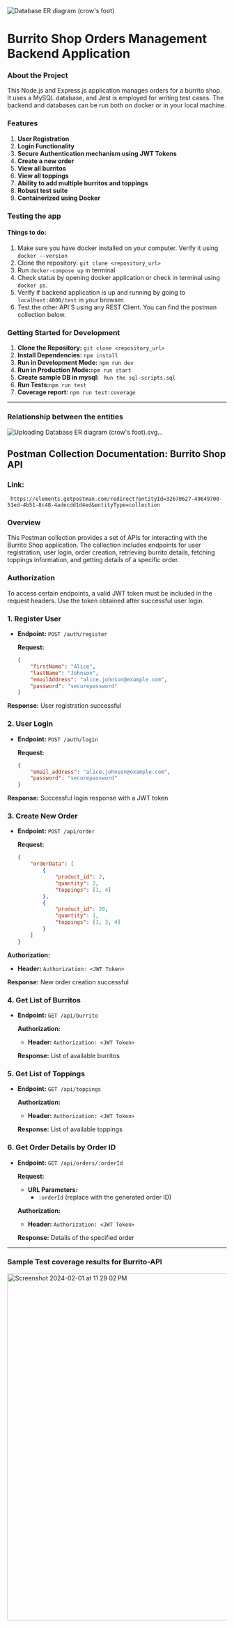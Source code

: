 ![Database ER diagram (crow's foot)](https://github.com/ar2653/burrito-shop/assets/144984108/1ed777a4-653e-4059-ac55-796c0e152e11)

# Burrito Shop Orders Management Backend Application

### About the Project

This Node.js and Express.js application manages orders for a burrito shop. It uses a MySQL database, and Jest is employed for writing test cases. The backend and databases can be run both on docker or in your local machine.

### Features
1. **User Registration**
2. **Login Functionality**
3. **Secure Authentication mechanism using JWT Tokens**
4. **Create a new order**
5. **View all burritos**
6. **View all toppings**
7. **Ability to add multiple burritos and toppings**
8. **Robust test suite**
9. **Containerized using Docker** 

### Testing the app
#### Things to do:
1. Make sure you have docker installed on your computer. Verify it using ```docker --version```
2. Clone the repository: ```git clone <repository_url>```
3. Run ```docker-compose up``` in terminal
4. Check status by opening docker application or check in terminal using ```docker ps```.
5. Verify if backend application is up and running by going to ```localhost:4000/test``` in your browser.
6. Test the other API'S using any REST Client. You can find the postman collection below.


### Getting Started for Development

1.  **Clone the Repository:** ```git clone <repository_url>```
2. **Install Dependencies:** ```npm install```
3. **Run in Development Mode:** ```npm run dev```
4. **Run in Production Mode:**```npm run start```
5. **Create sample DB in mysql:** ``` Run the sql-scripts.sql```
6. **Run Tests:**```npm run test```
7. **Coverage report:** ```npm run test:coverage```
---
### Relationship between the entities

![Uploading Database E<svg xmlns="http://www.w3.org/2000/svg" xmlns:xlink="http://www.w3.org/1999/xlink" xmlns:lucid="lucid" width="784.5" height="721"><g transform="translate(-237.50004044217945 -139.5)" lucid:page-tab-id="0_0"><path d="M0 0h1500v1000H0z" fill="#fff"/><path d="M699.5 219.54h-8a12 12 0 0 0-12 12V476a12 12 0 0 0 12 12h8" stroke="#333" fill="none"/><path d="M699.5 209.54v20M719.5 219.54h-20M699.5 478v20M719.5 488h-20" stroke="#333" fill="#fff"/><path d="M720 168.7a5 5 0 0 1 5-5h270a5 5 0 0 1 5 5v190a5 5 0 0 1-5 5H725a5 5 0 0 1-5-5z" fill="#fff"/><path d="M720 203.7v-35a5 5 0 0 1 5-5h270a5 5 0 0 1 5 5v35" fill="#dedeff"/><path d="M720 168.7a5 5 0 0 1 5-5h270a5 5 0 0 1 5 5v190a5 5 0 0 1-5 5H725a5 5 0 0 1-5-5zM720 203.7h280M860 203.7v160" stroke="#282c33" fill="none"/><use xlink:href="#a" transform="matrix(1,0,0,1,730,163.69642518996704) translate(0 23.6)"/><use xlink:href="#b" transform="matrix(1,0,0,1,725,206.19642518996704) translate(0 17.1)"/><use xlink:href="#c" transform="matrix(1,0,0,1,865,206.19642518996704) translate(0 17.1)"/><use xlink:href="#d" transform="matrix(1,0,0,1,725,238.19642518996704) translate(0 17.1)"/><use xlink:href="#e" transform="matrix(1,0,0,1,865,238.19642518996704) translate(0 17.1)"/><use xlink:href="#f" transform="matrix(1,0,0,1,725,270.19642518996704) translate(0 17.1)"/><use xlink:href="#e" transform="matrix(1,0,0,1,865,270.19642518996704) translate(0 17.1)"/><use xlink:href="#g" transform="matrix(1,0,0,1,725,302.19642518996704) translate(0 17.1)"/><use xlink:href="#h" transform="matrix(1,0,0,1,865,302.19642518996704) translate(0 17.1)"/><use xlink:href="#i" transform="matrix(1,0,0,1,725,334.19642518996704) translate(0 17.1)"/><use xlink:href="#h" transform="matrix(1,0,0,1,865,334.19642518996704) translate(0 17.1)"/><path d="M280 405a5 5 0 0 1 5-5h270a5 5 0 0 1 5 5v94a5 5 0 0 1-5 5H285a5 5 0 0 1-5-5z" fill="#fff"/><path d="M280 440v-35a5 5 0 0 1 5-5h270a5 5 0 0 1 5 5v35" fill="#dedeff"/><path d="M280 405a5 5 0 0 1 5-5h270a5 5 0 0 1 5 5v94a5 5 0 0 1-5 5H285a5 5 0 0 1-5-5zM280 440h280M420 440v64" stroke="#282c33" fill="none"/><use xlink:href="#j" transform="matrix(1,0,0,1,290,400) translate(0 23.6)"/><use xlink:href="#k" transform="matrix(1,0,0,1,285,442.5) translate(0 17.1)"/><use xlink:href="#l" transform="matrix(1,0,0,1,425,442.5) translate(0 17.1)"/><use xlink:href="#m" transform="matrix(1,0,0,1,425,442.5) translate(33.550000000000004 17.1)"/><use xlink:href="#n" transform="matrix(1,0,0,1,425,442.5) translate(44.5 17.1)"/><use xlink:href="#o" transform="matrix(1,0,0,1,285,474.5) translate(0 17.1)"/><use xlink:href="#l" transform="matrix(1,0,0,1,425,474.5) translate(0 17.1)"/><use xlink:href="#m" transform="matrix(1,0,0,1,425,474.5) translate(33.550000000000004 17.1)"/><use xlink:href="#n" transform="matrix(1,0,0,1,425,474.5) translate(44.5 17.1)"/><path d="M720 405a5 5 0 0 1 5-5h249.5a5 5 0 0 1 5 5v158a5 5 0 0 1-5 5H725a5 5 0 0 1-5-5z" fill="#fff"/><path d="M720 440v-35a5 5 0 0 1 5-5h249.5a5 5 0 0 1 5 5v35" fill="#dedeff"/><path d="M720 405a5 5 0 0 1 5-5h249.5a5 5 0 0 1 5 5v158a5 5 0 0 1-5 5H725a5 5 0 0 1-5-5zM720 440h259.5M858.28 440v128" stroke="#282c33" fill="none"/><use xlink:href="#p" transform="matrix(1,0,0,1,730,400) translate(0 23.6)"/><use xlink:href="#q" transform="matrix(1,0,0,1,725,442.5) translate(0 17.1)"/><use xlink:href="#r" transform="matrix(1,0,0,1,863.2798345758615,442.5) translate(0 17.1)"/><use xlink:href="#m" transform="matrix(1,0,0,1,863.2798345758615,442.5) translate(23.95 17.1)"/><use xlink:href="#n" transform="matrix(1,0,0,1,863.2798345758615,442.5) translate(34.9 17.1)"/><use xlink:href="#b" transform="matrix(1,0,0,1,725,474.5) translate(0 17.1)"/><use xlink:href="#r" transform="matrix(1,0,0,1,863.2798345758615,474.5) translate(0 17.1)"/><use xlink:href="#m" transform="matrix(1,0,0,1,863.2798345758615,474.5) translate(23.95 17.1)"/><use xlink:href="#s" transform="matrix(1,0,0,1,863.2798345758615,474.5) translate(34.9 17.1)"/><use xlink:href="#t" transform="matrix(1,0,0,1,725,506.5) translate(0 17.1)"/><use xlink:href="#u" transform="matrix(1,0,0,1,863.2798345758615,506.5) translate(0 17.1)"/><use xlink:href="#v" transform="matrix(1,0,0,1,725,538.5) translate(0 17.1)"/><use xlink:href="#w" transform="matrix(1,0,0,1,863.2798345758615,538.5) translate(0 17.1)"/><path d="M280 645a5 5 0 0 1 5-5h270a5 5 0 0 1 5 5v158a5 5 0 0 1-5 5H285a5 5 0 0 1-5-5z" fill="#fff"/><path d="M280 680v-35a5 5 0 0 1 5-5h270a5 5 0 0 1 5 5v35" fill="#dedeff"/><path d="M280 645a5 5 0 0 1 5-5h270a5 5 0 0 1 5 5v158a5 5 0 0 1-5 5H285a5 5 0 0 1-5-5zM280 680h280M418.28 680v128" stroke="#282c33" fill="none"/><use xlink:href="#x" transform="matrix(1,0,0,1,290,640) translate(0 23.6)"/><use xlink:href="#y" transform="matrix(1,0,0,1,285,682.5) translate(0 17.1)"/><use xlink:href="#r" transform="matrix(1,0,0,1,423.27983457586146,682.5) translate(0 17.1)"/><use xlink:href="#m" transform="matrix(1,0,0,1,423.27983457586146,682.5) translate(23.95 17.1)"/><use xlink:href="#n" transform="matrix(1,0,0,1,423.27983457586146,682.5) translate(34.9 17.1)"/><use xlink:href="#z" transform="matrix(1,0,0,1,285,714.5) translate(0 17.1)"/><use xlink:href="#A" transform="matrix(1,0,0,1,423.27983457586146,714.5) translate(0 17.1)"/><use xlink:href="#B" transform="matrix(1,0,0,1,285,746.5) translate(0 17.1)"/><use xlink:href="#C" transform="matrix(1,0,0,1,423.27983457586146,746.5) translate(0 17.1)"/><use xlink:href="#D" transform="matrix(1,0,0,1,285,778.5) translate(0 17.1)"/><use xlink:href="#w" transform="matrix(1,0,0,1,423.27983457586146,778.5) translate(0 17.1)"/><path d="M280 165a5 5 0 0 1 5-5h270a5 5 0 0 1 5 5v126a5 5 0 0 1-5 5H285a5 5 0 0 1-5-5z" fill="#fff"/><path d="M280 200v-35a5 5 0 0 1 5-5h270a5 5 0 0 1 5 5v35" fill="#dedeff"/><path d="M280 165a5 5 0 0 1 5-5h270a5 5 0 0 1 5 5v126a5 5 0 0 1-5 5H285a5 5 0 0 1-5-5zM280 200h280M418.28 200v96" stroke="#282c33" fill="none"/><use xlink:href="#E" transform="matrix(1,0,0,1,290,160) translate(0 23.6)"/><use xlink:href="#y" transform="matrix(1,0,0,1,285,202.5) translate(0 17.1)"/><use xlink:href="#r" transform="matrix(1,0,0,1,423.27983457586146,202.5) translate(0 17.1)"/><use xlink:href="#m" transform="matrix(1,0,0,1,423.27983457586146,202.5) translate(23.95 17.1)"/><use xlink:href="#n" transform="matrix(1,0,0,1,423.27983457586146,202.5) translate(34.9 17.1)"/><use xlink:href="#F" transform="matrix(1,0,0,1,285,234.5) translate(0 17.1)"/><use xlink:href="#A" transform="matrix(1,0,0,1,423.27983457586146,234.5) translate(0 17.1)"/><use xlink:href="#D" transform="matrix(1,0,0,1,285,266.5) translate(0 17.1)"/><use xlink:href="#w" transform="matrix(1,0,0,1,423.27983457586146,266.5) translate(0 17.1)"/><path d="M720 645a5 5 0 0 1 5-5h249.5a5 5 0 0 1 5 5v190a5 5 0 0 1-5 5H725a5 5 0 0 1-5-5z" fill="#fff"/><path d="M720 680v-35a5 5 0 0 1 5-5h249.5a5 5 0 0 1 5 5v35" fill="#dedeff"/><path d="M720 645a5 5 0 0 1 5-5h249.5a5 5 0 0 1 5 5v190a5 5 0 0 1-5 5H725a5 5 0 0 1-5-5zM720 680h259.5M858.28 680v160" stroke="#282c33" fill="none"/><use xlink:href="#G" transform="matrix(1,0,0,1,730,640) translate(0 23.6)"/><use xlink:href="#y" transform="matrix(1,0,0,1,725,682.5) translate(0 17.1)"/><use xlink:href="#r" transform="matrix(1,0,0,1,863.2798345758615,682.5) translate(0 17.1)"/><use xlink:href="#m" transform="matrix(1,0,0,1,863.2798345758615,682.5) translate(23.95 17.1)"/><use xlink:href="#n" transform="matrix(1,0,0,1,863.2798345758615,682.5) translate(34.9 17.1)"/><use xlink:href="#q" transform="matrix(1,0,0,1,725,714.5) translate(0 17.1)"/><use xlink:href="#r" transform="matrix(1,0,0,1,863.2798345758615,714.5) translate(0 17.1)"/><use xlink:href="#m" transform="matrix(1,0,0,1,863.2798345758615,714.5) translate(23.95 17.1)"/><use xlink:href="#s" transform="matrix(1,0,0,1,863.2798345758615,714.5) translate(34.9 17.1)"/><use xlink:href="#H" transform="matrix(1,0,0,1,725,746.5) translate(0 17.1)"/><use xlink:href="#c" transform="matrix(1,0,0,1,863.2798345758615,746.5) translate(0 17.1)"/><use xlink:href="#I" transform="matrix(1,0,0,1,725,778.5) translate(0 17.1)"/><use xlink:href="#c" transform="matrix(1,0,0,1,863.2798345758615,778.5) translate(0 17.1)"/><use xlink:href="#J" transform="matrix(1,0,0,1,725,810.5) translate(0 17.1)"/><use xlink:href="#w" transform="matrix(1,0,0,1,863.2798345758615,810.5) translate(0 17.1)"/><path d="M1000 455.9h8a12 12 0 0 1 12 12v215.93a12 12 0 0 1-12 12h-8.6" stroke="#3a414a" fill="none"/><path d="M1000 465.9v-20M980 455.9h20" stroke="#3a414a" fill="#fff"/><path d="M980.22 685.83l20 10-20 10" stroke="#3a414a" fill="#fff" fill-opacity="0"/><path d="M980.22 695.83h20" stroke="#3a414a" fill="#fff"/><path d="M699.5 760.08H622a12 12 0 0 1-12-12V707.9a12 12 0 0 0-12-12h-17.5" stroke="#333" fill="none"/><path d="M699.5 750.08v20M719.5 760.08h-20M580.5 705.9v-20M560.5 695.9h20" stroke="#333" fill="#fff"/><path d="M699.5 727.95H652a12 12 0 0 1-12-12V468a12 12 0 0 0-12-12h-47.5" stroke="#333" fill="none"/><path d="M699.5 717.95v20M719.5 727.95h-20M580.5 466v-20M560.5 456h20" stroke="#333" fill="#fff"/><path d="M259.5 215.96h-8a12 12 0 0 0-12 12v248.17a12 12 0 0 0 12 12h8" stroke="#333" fill="none"/><path d="M259.5 205.96v20M279.5 215.96h-20M259.5 478.13v20M279.5 488.13h-20" stroke="#333" fill="#fff"/><defs><path fill="#333" d="M84 4C-5 8 30-112 23-190h32v120c0 31 7 50 39 49 72-2 45-101 50-169h31l1 190h-30c-1-10 1-25-2-33-11 22-28 36-60 37" id="K"/><path fill="#333" d="M135-143c-3-34-86-38-87 0 15 53 115 12 119 90S17 21 10-45l28-5c4 36 97 45 98 0-10-56-113-15-118-90-4-57 82-63 122-42 12 7 21 19 24 35" id="L"/><path fill="#333" d="M100-194c63 0 86 42 84 106H49c0 40 14 67 53 68 26 1 43-12 49-29l28 8c-11 28-37 45-77 45C44 4 14-33 15-96c1-61 26-98 85-98zm52 81c6-60-76-77-97-28-3 7-6 17-6 28h103" id="M"/><path fill="#333" d="M114-163C36-179 61-72 57 0H25l-1-190h30c1 12-1 29 2 39 6-27 23-49 58-41v29" id="N"/><g id="a"><use transform="matrix(0.05,0,0,0.05,0,0)" xlink:href="#K"/><use transform="matrix(0.05,0,0,0.05,10,0)" xlink:href="#L"/><use transform="matrix(0.05,0,0,0.05,19,0)" xlink:href="#M"/><use transform="matrix(0.05,0,0,0.05,29,0)" xlink:href="#N"/><use transform="matrix(0.05,0,0,0.05,34.95,0)" xlink:href="#L"/></g><path fill="#333" d="M-5 72V49h209v23H-5" id="O"/><path fill="#333" d="M24-231v-30h32v30H24zM24 0v-190h32V0H24" id="P"/><path fill="#333" d="M85-194c31 0 48 13 60 33l-1-100h32l1 261h-30c-2-10 0-23-3-31C134-8 116 4 85 4 32 4 16-35 15-94c0-66 23-100 70-100zm9 24c-40 0-46 34-46 75 0 40 6 74 45 74 42 0 51-32 51-76 0-42-9-74-50-73" id="Q"/><g id="b"><use transform="matrix(0.05,0,0,0.05,0,0)" xlink:href="#K"/><use transform="matrix(0.05,0,0,0.05,10,0)" xlink:href="#L"/><use transform="matrix(0.05,0,0,0.05,19,0)" xlink:href="#M"/><use transform="matrix(0.05,0,0,0.05,29,0)" xlink:href="#N"/><use transform="matrix(0.05,0,0,0.05,34.95,0)" xlink:href="#O"/><use transform="matrix(0.05,0,0,0.05,44.95,0)" xlink:href="#P"/><use transform="matrix(0.05,0,0,0.05,48.900000000000006,0)" xlink:href="#Q"/></g><path fill="#333" d="M117-194c89-4 53 116 60 194h-32v-121c0-31-8-49-39-48C34-167 62-67 57 0H25l-1-190h30c1 10-1 24 2 32 11-22 29-35 61-36" id="R"/><path fill="#333" d="M59-47c-2 24 18 29 38 22v24C64 9 27 4 27-40v-127H5v-23h24l9-43h21v43h35v23H59v120" id="S"/><g id="c"><use transform="matrix(0.05,0,0,0.05,0,0)" xlink:href="#P"/><use transform="matrix(0.05,0,0,0.05,3.95,0)" xlink:href="#R"/><use transform="matrix(0.05,0,0,0.05,13.949999999999998,0)" xlink:href="#S"/></g><path fill="#333" d="M101-234c-31-9-42 10-38 44h38v23H63V0H32v-167H5v-23h27c-7-52 17-82 69-68v24" id="T"/><path fill="#333" d="M141-36C126-15 110 5 73 4 37 3 15-17 15-53c-1-64 63-63 125-63 3-35-9-54-41-54-24 1-41 7-42 31l-33-3c5-37 33-52 76-52 45 0 72 20 72 64v82c-1 20 7 32 28 27v20c-31 9-61-2-59-35zM48-53c0 20 12 33 32 33 41-3 63-29 60-74-43 2-92-5-92 41" id="U"/><path fill="#333" d="M210-169c-67 3-38 105-44 169h-31v-121c0-29-5-50-35-48C34-165 62-65 56 0H25l-1-190h30c1 10-1 24 2 32 10-44 99-50 107 0 11-21 27-35 58-36 85-2 47 119 55 194h-31v-121c0-29-5-49-35-48" id="V"/><g id="d"><use transform="matrix(0.05,0,0,0.05,0,0)" xlink:href="#T"/><use transform="matrix(0.05,0,0,0.05,5,0)" xlink:href="#P"/><use transform="matrix(0.05,0,0,0.05,8.95,0)" xlink:href="#N"/><use transform="matrix(0.05,0,0,0.05,14.899999999999999,0)" xlink:href="#L"/><use transform="matrix(0.05,0,0,0.05,23.9,0)" xlink:href="#S"/><use transform="matrix(0.05,0,0,0.05,28.899999999999995,0)" xlink:href="#O"/><use transform="matrix(0.05,0,0,0.05,38.9,0)" xlink:href="#R"/><use transform="matrix(0.05,0,0,0.05,48.9,0)" xlink:href="#U"/><use transform="matrix(0.05,0,0,0.05,58.900000000000006,0)" xlink:href="#V"/><use transform="matrix(0.05,0,0,0.05,73.85,0)" xlink:href="#M"/></g><path fill="#333" d="M108 0H70L1-190h34L89-25l56-165h34" id="W"/><path fill="#333" d="M96-169c-40 0-48 33-48 73s9 75 48 75c24 0 41-14 43-38l32 2c-6 37-31 61-74 61-59 0-76-41-82-99-10-93 101-131 147-64 4 7 5 14 7 22l-32 3c-4-21-16-35-41-35" id="X"/><path fill="#333" d="M106-169C34-169 62-67 57 0H25v-261h32l-1 103c12-21 28-36 61-36 89 0 53 116 60 194h-32v-121c2-32-8-49-39-48" id="Y"/><path fill="#333" d="M87 75C49 33 22-17 22-94c0-76 28-126 65-167h31c-38 41-64 92-64 168S80 34 118 75H87" id="Z"/><path fill="#333" d="M54-142c48-35 137-8 131 61C196 18 31 33 14-55l32-4c7 23 22 37 52 37 35-1 51-22 54-58 4-55-73-65-99-34H22l8-134h141v27H59" id="aa"/><path fill="#333" d="M101-251c68 0 85 55 85 127S166 4 100 4C33 4 14-52 14-124c0-73 17-127 87-127zm-1 229c47 0 54-49 54-102s-4-102-53-102c-51 0-55 48-55 102 0 53 5 102 54 102" id="ab"/><path fill="#333" d="M33-261c38 41 65 92 65 168S71 34 33 75H2C39 34 66-17 66-93S39-220 2-261h31" id="ac"/><g id="e"><use transform="matrix(0.05,0,0,0.05,0,0)" xlink:href="#W"/><use transform="matrix(0.05,0,0,0.05,9,0)" xlink:href="#U"/><use transform="matrix(0.05,0,0,0.05,19,0)" xlink:href="#N"/><use transform="matrix(0.05,0,0,0.05,24.95,0)" xlink:href="#X"/><use transform="matrix(0.05,0,0,0.05,33.95,0)" xlink:href="#Y"/><use transform="matrix(0.05,0,0,0.05,43.95,0)" xlink:href="#U"/><use transform="matrix(0.05,0,0,0.05,53.95,0)" xlink:href="#N"/><use transform="matrix(0.05,0,0,0.05,59.900000000000006,0)" xlink:href="#Z"/><use transform="matrix(0.05,0,0,0.05,65.85000000000001,0)" xlink:href="#aa"/><use transform="matrix(0.05,0,0,0.05,75.85000000000001,0)" xlink:href="#ab"/><use transform="matrix(0.05,0,0,0.05,85.85000000000001,0)" xlink:href="#ac"/></g><path fill="#333" d="M24 0v-261h32V0H24" id="ad"/><g id="f"><use transform="matrix(0.05,0,0,0.05,0,0)" xlink:href="#ad"/><use transform="matrix(0.05,0,0,0.05,3.95,0)" xlink:href="#U"/><use transform="matrix(0.05,0,0,0.05,13.949999999999998,0)" xlink:href="#L"/><use transform="matrix(0.05,0,0,0.05,22.95,0)" xlink:href="#S"/><use transform="matrix(0.05,0,0,0.05,27.950000000000003,0)" xlink:href="#O"/><use transform="matrix(0.05,0,0,0.05,37.95,0)" xlink:href="#R"/><use transform="matrix(0.05,0,0,0.05,47.95,0)" xlink:href="#U"/><use transform="matrix(0.05,0,0,0.05,57.95,0)" xlink:href="#V"/><use transform="matrix(0.05,0,0,0.05,72.9,0)" xlink:href="#M"/></g><g id="g"><use transform="matrix(0.05,0,0,0.05,0,0)" xlink:href="#M"/><use transform="matrix(0.05,0,0,0.05,10,0)" xlink:href="#V"/><use transform="matrix(0.05,0,0,0.05,24.950000000000003,0)" xlink:href="#U"/><use transform="matrix(0.05,0,0,0.05,34.95,0)" xlink:href="#P"/><use transform="matrix(0.05,0,0,0.05,38.900000000000006,0)" xlink:href="#ad"/><use transform="matrix(0.05,0,0,0.05,42.85000000000001,0)" xlink:href="#O"/><use transform="matrix(0.05,0,0,0.05,52.85,0)" xlink:href="#U"/><use transform="matrix(0.05,0,0,0.05,62.85,0)" xlink:href="#Q"/><use transform="matrix(0.05,0,0,0.05,72.85000000000001,0)" xlink:href="#Q"/><use transform="matrix(0.05,0,0,0.05,82.85000000000001,0)" xlink:href="#N"/><use transform="matrix(0.05,0,0,0.05,88.80000000000001,0)" xlink:href="#M"/><use transform="matrix(0.05,0,0,0.05,98.80000000000001,0)" xlink:href="#L"/><use transform="matrix(0.05,0,0,0.05,107.80000000000001,0)" xlink:href="#L"/></g><path fill="#333" d="M27 0v-27h64v-190l-56 39v-29l58-41h29v221h61V0H27" id="ae"/><g id="h"><use transform="matrix(0.05,0,0,0.05,0,0)" xlink:href="#W"/><use transform="matrix(0.05,0,0,0.05,9,0)" xlink:href="#U"/><use transform="matrix(0.05,0,0,0.05,19,0)" xlink:href="#N"/><use transform="matrix(0.05,0,0,0.05,24.95,0)" xlink:href="#X"/><use transform="matrix(0.05,0,0,0.05,33.95,0)" xlink:href="#Y"/><use transform="matrix(0.05,0,0,0.05,43.95,0)" xlink:href="#U"/><use transform="matrix(0.05,0,0,0.05,53.95,0)" xlink:href="#N"/><use transform="matrix(0.05,0,0,0.05,59.900000000000006,0)" xlink:href="#Z"/><use transform="matrix(0.05,0,0,0.05,65.85000000000001,0)" xlink:href="#ae"/><use transform="matrix(0.05,0,0,0.05,75.85000000000001,0)" xlink:href="#ab"/><use transform="matrix(0.05,0,0,0.05,85.85000000000001,0)" xlink:href="#ab"/><use transform="matrix(0.05,0,0,0.05,95.85000000000001,0)" xlink:href="#ac"/></g><path fill="#333" d="M115-194c55 1 70 41 70 98S169 2 115 4C84 4 66-9 55-30l1 105H24l-1-265h31l2 30c10-21 28-34 59-34zm-8 174c40 0 45-34 45-75s-6-73-45-74c-42 0-51 32-51 76 0 43 10 73 51 73" id="af"/><path fill="#333" d="M206 0h-36l-40-164L89 0H53L-1-190h32L70-26l43-164h34l41 164 42-164h31" id="ag"/><path fill="#333" d="M100-194c62-1 85 37 85 99 1 63-27 99-86 99S16-35 15-95c0-66 28-99 85-99zM99-20c44 1 53-31 53-75 0-43-8-75-51-75s-53 32-53 75 10 74 51 75" id="ah"/><g id="i"><use transform="matrix(0.05,0,0,0.05,0,0)" xlink:href="#af"/><use transform="matrix(0.05,0,0,0.05,10,0)" xlink:href="#U"/><use transform="matrix(0.05,0,0,0.05,20,0)" xlink:href="#L"/><use transform="matrix(0.05,0,0,0.05,29,0)" xlink:href="#L"/><use transform="matrix(0.05,0,0,0.05,38,0)" xlink:href="#ag"/><use transform="matrix(0.05,0,0,0.05,50.95,0)" xlink:href="#ah"/><use transform="matrix(0.05,0,0,0.05,60.95,0)" xlink:href="#N"/><use transform="matrix(0.05,0,0,0.05,66.9,0)" xlink:href="#Q"/><use transform="matrix(0.05,0,0,0.05,76.9,0)" xlink:href="#O"/><use transform="matrix(0.05,0,0,0.05,86.9,0)" xlink:href="#Y"/><use transform="matrix(0.05,0,0,0.05,96.9,0)" xlink:href="#U"/><use transform="matrix(0.05,0,0,0.05,106.9,0)" xlink:href="#L"/><use transform="matrix(0.05,0,0,0.05,115.9,0)" xlink:href="#Y"/></g><path fill="#333" d="M177-190C167-65 218 103 67 71c-23-6-38-20-44-43l32-5c15 47 100 32 89-28v-30C133-14 115 1 83 1 29 1 15-40 15-95c0-56 16-97 71-98 29-1 48 16 59 35 1-10 0-23 2-32h30zM94-22c36 0 50-32 50-73 0-42-14-75-50-75-39 0-46 34-46 75s6 73 46 73" id="ai"/><g id="j"><use transform="matrix(0.05,0,0,0.05,0,0)" xlink:href="#P"/><use transform="matrix(0.05,0,0,0.05,3.95,0)" xlink:href="#S"/><use transform="matrix(0.05,0,0,0.05,8.95,0)" xlink:href="#M"/><use transform="matrix(0.05,0,0,0.05,18.95,0)" xlink:href="#V"/><use transform="matrix(0.05,0,0,0.05,33.9,0)" xlink:href="#O"/><use transform="matrix(0.05,0,0,0.05,43.9,0)" xlink:href="#S"/><use transform="matrix(0.05,0,0,0.05,48.9,0)" xlink:href="#ah"/><use transform="matrix(0.05,0,0,0.05,58.900000000000006,0)" xlink:href="#af"/><use transform="matrix(0.05,0,0,0.05,68.9,0)" xlink:href="#af"/><use transform="matrix(0.05,0,0,0.05,78.9,0)" xlink:href="#P"/><use transform="matrix(0.05,0,0,0.05,82.85000000000001,0)" xlink:href="#R"/><use transform="matrix(0.05,0,0,0.05,92.85000000000001,0)" xlink:href="#ai"/><use transform="matrix(0.05,0,0,0.05,102.85000000000001,0)" xlink:href="#L"/></g><g id="k"><use transform="matrix(0.05,0,0,0.05,0,0)" xlink:href="#ah"/><use transform="matrix(0.05,0,0,0.05,10,0)" xlink:href="#N"/><use transform="matrix(0.05,0,0,0.05,15.949999999999998,0)" xlink:href="#Q"/><use transform="matrix(0.05,0,0,0.05,25.950000000000003,0)" xlink:href="#M"/><use transform="matrix(0.05,0,0,0.05,35.95,0)" xlink:href="#N"/><use transform="matrix(0.05,0,0,0.05,41.900000000000006,0)" xlink:href="#O"/><use transform="matrix(0.05,0,0,0.05,51.900000000000006,0)" xlink:href="#Q"/><use transform="matrix(0.05,0,0,0.05,61.900000000000006,0)" xlink:href="#M"/><use transform="matrix(0.05,0,0,0.05,71.9,0)" xlink:href="#S"/><use transform="matrix(0.05,0,0,0.05,76.9,0)" xlink:href="#U"/><use transform="matrix(0.05,0,0,0.05,86.9,0)" xlink:href="#P"/><use transform="matrix(0.05,0,0,0.05,90.85000000000001,0)" xlink:href="#ad"/><use transform="matrix(0.05,0,0,0.05,94.80000000000001,0)" xlink:href="#L"/><use transform="matrix(0.05,0,0,0.05,103.80000000000001,0)" xlink:href="#O"/><use transform="matrix(0.05,0,0,0.05,113.80000000000001,0)" xlink:href="#P"/><use transform="matrix(0.05,0,0,0.05,117.75,0)" xlink:href="#Q"/></g><path fill="#333" d="M33 0v-248h34V0H33" id="aj"/><path fill="#333" d="M190 0L58-211 59 0H30v-248h39L202-35l-2-213h31V0h-41" id="ak"/><path fill="#333" d="M127-220V0H93v-220H8v-28h204v28h-85" id="al"/><g id="l"><use transform="matrix(0.05,0,0,0.05,0,0)" xlink:href="#aj"/><use transform="matrix(0.05,0,0,0.05,5,0)" xlink:href="#ak"/><use transform="matrix(0.05,0,0,0.05,17.950000000000003,0)" xlink:href="#al"/></g><path fill="#333" d="M16-82v-28h88v28H16" id="am"/><use transform="matrix(0.05,0,0,0.05,0,0)" xlink:href="#am" id="m"/><path fill="#333" d="M30-248c87 1 191-15 191 75 0 78-77 80-158 76V0H30v-248zm33 125c57 0 124 11 124-50 0-59-68-47-124-48v98" id="an"/><path fill="#333" d="M194 0L95-120 63-95V0H30v-248h33v124l119-124h40L117-140 236 0h-42" id="ao"/><g id="n"><use transform="matrix(0.05,0,0,0.05,0,0)" xlink:href="#an"/><use transform="matrix(0.05,0,0,0.05,12,0)" xlink:href="#ao"/></g><path fill="#333" d="M179-190L93 31C79 59 56 82 12 73V49c39 6 53-20 64-50L1-190h34L92-34l54-156h33" id="ap"/><g id="o"><use transform="matrix(0.05,0,0,0.05,0,0)" xlink:href="#S"/><use transform="matrix(0.05,0,0,0.05,5,0)" xlink:href="#ah"/><use transform="matrix(0.05,0,0,0.05,15,0)" xlink:href="#af"/><use transform="matrix(0.05,0,0,0.05,25,0)" xlink:href="#af"/><use transform="matrix(0.05,0,0,0.05,35,0)" xlink:href="#P"/><use transform="matrix(0.05,0,0,0.05,38.95,0)" xlink:href="#R"/><use transform="matrix(0.05,0,0,0.05,48.95,0)" xlink:href="#ai"/><use transform="matrix(0.05,0,0,0.05,58.95,0)" xlink:href="#O"/><use transform="matrix(0.05,0,0,0.05,68.95,0)" xlink:href="#S"/><use transform="matrix(0.05,0,0,0.05,73.95,0)" xlink:href="#ap"/><use transform="matrix(0.05,0,0,0.05,82.95,0)" xlink:href="#af"/><use transform="matrix(0.05,0,0,0.05,92.95,0)" xlink:href="#M"/><use transform="matrix(0.05,0,0,0.05,102.95,0)" xlink:href="#O"/><use transform="matrix(0.05,0,0,0.05,112.95,0)" xlink:href="#P"/><use transform="matrix(0.05,0,0,0.05,116.9,0)" xlink:href="#Q"/></g><g id="p"><use transform="matrix(0.05,0,0,0.05,0,0)" xlink:href="#ah"/><use transform="matrix(0.05,0,0,0.05,10,0)" xlink:href="#N"/><use transform="matrix(0.05,0,0,0.05,15.949999999999998,0)" xlink:href="#Q"/><use transform="matrix(0.05,0,0,0.05,25.950000000000003,0)" xlink:href="#M"/><use transform="matrix(0.05,0,0,0.05,35.95,0)" xlink:href="#N"/><use transform="matrix(0.05,0,0,0.05,41.900000000000006,0)" xlink:href="#L"/></g><g id="q"><use transform="matrix(0.05,0,0,0.05,0,0)" xlink:href="#ah"/><use transform="matrix(0.05,0,0,0.05,10,0)" xlink:href="#N"/><use transform="matrix(0.05,0,0,0.05,15.949999999999998,0)" xlink:href="#Q"/><use transform="matrix(0.05,0,0,0.05,25.950000000000003,0)" xlink:href="#M"/><use transform="matrix(0.05,0,0,0.05,35.95,0)" xlink:href="#N"/><use transform="matrix(0.05,0,0,0.05,41.900000000000006,0)" xlink:href="#O"/><use transform="matrix(0.05,0,0,0.05,51.900000000000006,0)" xlink:href="#P"/><use transform="matrix(0.05,0,0,0.05,55.85,0)" xlink:href="#Q"/></g><g id="r"><use transform="matrix(0.05,0,0,0.05,0,0)" xlink:href="#P"/><use transform="matrix(0.05,0,0,0.05,3.95,0)" xlink:href="#R"/><use transform="matrix(0.05,0,0,0.05,13.949999999999998,0)" xlink:href="#S"/></g><path fill="#333" d="M63-220v92h138v28H63V0H30v-248h175v28H63" id="aq"/><g id="s"><use transform="matrix(0.05,0,0,0.05,0,0)" xlink:href="#aq"/><use transform="matrix(0.05,0,0,0.05,10.950000000000001,0)" xlink:href="#ao"/></g><g id="t"><use transform="matrix(0.05,0,0,0.05,0,0)" xlink:href="#ah"/><use transform="matrix(0.05,0,0,0.05,10,0)" xlink:href="#N"/><use transform="matrix(0.05,0,0,0.05,15.949999999999998,0)" xlink:href="#Q"/><use transform="matrix(0.05,0,0,0.05,25.950000000000003,0)" xlink:href="#M"/><use transform="matrix(0.05,0,0,0.05,35.95,0)" xlink:href="#N"/><use transform="matrix(0.05,0,0,0.05,41.900000000000006,0)" xlink:href="#O"/><use transform="matrix(0.05,0,0,0.05,51.900000000000006,0)" xlink:href="#Q"/><use transform="matrix(0.05,0,0,0.05,61.900000000000006,0)" xlink:href="#U"/><use transform="matrix(0.05,0,0,0.05,71.9,0)" xlink:href="#S"/><use transform="matrix(0.05,0,0,0.05,76.9,0)" xlink:href="#M"/></g><path fill="#333" d="M30-248c118-7 216 8 213 122C240-48 200 0 122 0H30v-248zM63-27c89 8 146-16 146-99s-60-101-146-95v194" id="ar"/><g id="u"><use transform="matrix(0.05,0,0,0.05,0,0)" xlink:href="#ar"/><use transform="matrix(0.05,0,0,0.05,12.950000000000001,0)" xlink:href="#U"/><use transform="matrix(0.05,0,0,0.05,22.950000000000003,0)" xlink:href="#S"/><use transform="matrix(0.05,0,0,0.05,27.950000000000003,0)" xlink:href="#M"/></g><g id="v"><use transform="matrix(0.05,0,0,0.05,0,0)" xlink:href="#S"/><use transform="matrix(0.05,0,0,0.05,5,0)" xlink:href="#ah"/><use transform="matrix(0.05,0,0,0.05,15,0)" xlink:href="#S"/><use transform="matrix(0.05,0,0,0.05,20,0)" xlink:href="#U"/><use transform="matrix(0.05,0,0,0.05,30,0)" xlink:href="#ad"/><use transform="matrix(0.05,0,0,0.05,33.95,0)" xlink:href="#O"/><use transform="matrix(0.05,0,0,0.05,43.95,0)" xlink:href="#U"/><use transform="matrix(0.05,0,0,0.05,53.95,0)" xlink:href="#V"/><use transform="matrix(0.05,0,0,0.05,68.9,0)" xlink:href="#ah"/><use transform="matrix(0.05,0,0,0.05,78.9,0)" xlink:href="#K"/><use transform="matrix(0.05,0,0,0.05,88.9,0)" xlink:href="#R"/><use transform="matrix(0.05,0,0,0.05,98.9,0)" xlink:href="#S"/></g><path fill="#333" d="M68-38c1 34 0 65-14 84H32c9-13 17-26 17-46H33v-38h35" id="as"/><path fill="#333" d="M101-251c82-7 93 87 43 132L82-64C71-53 59-42 53-27h129V0H18c2-99 128-94 128-182 0-28-16-43-45-43s-46 15-49 41l-32-3c6-41 34-60 81-64" id="at"/><g id="w"><use transform="matrix(0.05,0,0,0.05,0,0)" xlink:href="#Q"/><use transform="matrix(0.05,0,0,0.05,10,0)" xlink:href="#M"/><use transform="matrix(0.05,0,0,0.05,20,0)" xlink:href="#X"/><use transform="matrix(0.05,0,0,0.05,29,0)" xlink:href="#P"/><use transform="matrix(0.05,0,0,0.05,32.95,0)" xlink:href="#V"/><use transform="matrix(0.05,0,0,0.05,47.900000000000006,0)" xlink:href="#U"/><use transform="matrix(0.05,0,0,0.05,57.900000000000006,0)" xlink:href="#ad"/><use transform="matrix(0.05,0,0,0.05,61.85,0)" xlink:href="#Z"/><use transform="matrix(0.05,0,0,0.05,67.80000000000001,0)" xlink:href="#ae"/><use transform="matrix(0.05,0,0,0.05,77.80000000000001,0)" xlink:href="#ab"/><use transform="matrix(0.05,0,0,0.05,87.80000000000001,0)" xlink:href="#as"/><use transform="matrix(0.05,0,0,0.05,92.80000000000001,0)" xlink:href="#at"/><use transform="matrix(0.05,0,0,0.05,102.80000000000001,0)" xlink:href="#ac"/></g><g id="x"><use transform="matrix(0.05,0,0,0.05,0,0)" xlink:href="#af"/><use transform="matrix(0.05,0,0,0.05,10,0)" xlink:href="#N"/><use transform="matrix(0.05,0,0,0.05,15.949999999999998,0)" xlink:href="#ah"/><use transform="matrix(0.05,0,0,0.05,25.950000000000003,0)" xlink:href="#Q"/><use transform="matrix(0.05,0,0,0.05,35.95,0)" xlink:href="#K"/><use transform="matrix(0.05,0,0,0.05,45.95,0)" xlink:href="#X"/><use transform="matrix(0.05,0,0,0.05,54.95,0)" xlink:href="#S"/><use transform="matrix(0.05,0,0,0.05,59.95,0)" xlink:href="#L"/></g><g id="y"><use transform="matrix(0.05,0,0,0.05,0,0)" xlink:href="#P"/><use transform="matrix(0.05,0,0,0.05,3.95,0)" xlink:href="#Q"/></g><g id="z"><use transform="matrix(0.05,0,0,0.05,0,0)" xlink:href="#R"/><use transform="matrix(0.05,0,0,0.05,10,0)" xlink:href="#U"/><use transform="matrix(0.05,0,0,0.05,20,0)" xlink:href="#V"/><use transform="matrix(0.05,0,0,0.05,34.95,0)" xlink:href="#M"/></g><g id="A"><use transform="matrix(0.05,0,0,0.05,0,0)" xlink:href="#W"/><use transform="matrix(0.05,0,0,0.05,9,0)" xlink:href="#U"/><use transform="matrix(0.05,0,0,0.05,19,0)" xlink:href="#N"/><use transform="matrix(0.05,0,0,0.05,24.95,0)" xlink:href="#X"/><use transform="matrix(0.05,0,0,0.05,33.95,0)" xlink:href="#Y"/><use transform="matrix(0.05,0,0,0.05,43.95,0)" xlink:href="#U"/><use transform="matrix(0.05,0,0,0.05,53.95,0)" xlink:href="#N"/><use transform="matrix(0.05,0,0,0.05,59.900000000000006,0)" xlink:href="#Z"/><use transform="matrix(0.05,0,0,0.05,65.85000000000001,0)" xlink:href="#at"/><use transform="matrix(0.05,0,0,0.05,75.85000000000001,0)" xlink:href="#aa"/><use transform="matrix(0.05,0,0,0.05,85.85000000000001,0)" xlink:href="#aa"/><use transform="matrix(0.05,0,0,0.05,95.85000000000001,0)" xlink:href="#ac"/></g><path fill="#333" d="M9 0v-24l116-142H16v-24h144v24L44-24h123V0H9" id="au"/><g id="B"><use transform="matrix(0.05,0,0,0.05,0,0)" xlink:href="#L"/><use transform="matrix(0.05,0,0,0.05,9,0)" xlink:href="#P"/><use transform="matrix(0.05,0,0,0.05,12.949999999999998,0)" xlink:href="#au"/><use transform="matrix(0.05,0,0,0.05,21.95,0)" xlink:href="#M"/></g><g id="C"><use transform="matrix(0.05,0,0,0.05,0,0)" xlink:href="#W"/><use transform="matrix(0.05,0,0,0.05,9,0)" xlink:href="#U"/><use transform="matrix(0.05,0,0,0.05,19,0)" xlink:href="#N"/><use transform="matrix(0.05,0,0,0.05,24.95,0)" xlink:href="#X"/><use transform="matrix(0.05,0,0,0.05,33.95,0)" xlink:href="#Y"/><use transform="matrix(0.05,0,0,0.05,43.95,0)" xlink:href="#U"/><use transform="matrix(0.05,0,0,0.05,53.95,0)" xlink:href="#N"/><use transform="matrix(0.05,0,0,0.05,59.900000000000006,0)" xlink:href="#Z"/><use transform="matrix(0.05,0,0,0.05,65.85000000000001,0)" xlink:href="#ae"/><use transform="matrix(0.05,0,0,0.05,75.85000000000001,0)" xlink:href="#ab"/><use transform="matrix(0.05,0,0,0.05,85.85000000000001,0)" xlink:href="#ac"/></g><g id="D"><use transform="matrix(0.05,0,0,0.05,0,0)" xlink:href="#af"/><use transform="matrix(0.05,0,0,0.05,10,0)" xlink:href="#N"/><use transform="matrix(0.05,0,0,0.05,15.949999999999998,0)" xlink:href="#P"/><use transform="matrix(0.05,0,0,0.05,19.9,0)" xlink:href="#X"/><use transform="matrix(0.05,0,0,0.05,28.899999999999995,0)" xlink:href="#M"/></g><g id="E"><use transform="matrix(0.05,0,0,0.05,0,0)" xlink:href="#S"/><use transform="matrix(0.05,0,0,0.05,5,0)" xlink:href="#ah"/><use transform="matrix(0.05,0,0,0.05,15,0)" xlink:href="#af"/><use transform="matrix(0.05,0,0,0.05,25,0)" xlink:href="#af"/><use transform="matrix(0.05,0,0,0.05,35,0)" xlink:href="#P"/><use transform="matrix(0.05,0,0,0.05,38.95,0)" xlink:href="#R"/><use transform="matrix(0.05,0,0,0.05,48.95,0)" xlink:href="#ai"/><use transform="matrix(0.05,0,0,0.05,58.95,0)" xlink:href="#L"/></g><g id="F"><use transform="matrix(0.05,0,0,0.05,0,0)" xlink:href="#P"/><use transform="matrix(0.05,0,0,0.05,3.95,0)" xlink:href="#S"/><use transform="matrix(0.05,0,0,0.05,8.95,0)" xlink:href="#M"/><use transform="matrix(0.05,0,0,0.05,18.95,0)" xlink:href="#V"/></g><g id="G"><use transform="matrix(0.05,0,0,0.05,0,0)" xlink:href="#ah"/><use transform="matrix(0.05,0,0,0.05,10,0)" xlink:href="#N"/><use transform="matrix(0.05,0,0,0.05,15.949999999999998,0)" xlink:href="#Q"/><use transform="matrix(0.05,0,0,0.05,25.950000000000003,0)" xlink:href="#M"/><use transform="matrix(0.05,0,0,0.05,35.95,0)" xlink:href="#N"/><use transform="matrix(0.05,0,0,0.05,41.900000000000006,0)" xlink:href="#O"/><use transform="matrix(0.05,0,0,0.05,51.900000000000006,0)" xlink:href="#Q"/><use transform="matrix(0.05,0,0,0.05,61.900000000000006,0)" xlink:href="#M"/><use transform="matrix(0.05,0,0,0.05,71.9,0)" xlink:href="#S"/><use transform="matrix(0.05,0,0,0.05,76.9,0)" xlink:href="#U"/><use transform="matrix(0.05,0,0,0.05,86.9,0)" xlink:href="#P"/><use transform="matrix(0.05,0,0,0.05,90.85000000000001,0)" xlink:href="#ad"/><use transform="matrix(0.05,0,0,0.05,94.80000000000001,0)" xlink:href="#L"/></g><g id="H"><use transform="matrix(0.05,0,0,0.05,0,0)" xlink:href="#af"/><use transform="matrix(0.05,0,0,0.05,10,0)" xlink:href="#N"/><use transform="matrix(0.05,0,0,0.05,15.949999999999998,0)" xlink:href="#ah"/><use transform="matrix(0.05,0,0,0.05,25.950000000000003,0)" xlink:href="#Q"/><use transform="matrix(0.05,0,0,0.05,35.95,0)" xlink:href="#K"/><use transform="matrix(0.05,0,0,0.05,45.95,0)" xlink:href="#X"/><use transform="matrix(0.05,0,0,0.05,54.95,0)" xlink:href="#S"/><use transform="matrix(0.05,0,0,0.05,59.95,0)" xlink:href="#O"/><use transform="matrix(0.05,0,0,0.05,69.95,0)" xlink:href="#P"/><use transform="matrix(0.05,0,0,0.05,73.9,0)" xlink:href="#Q"/></g><path fill="#333" d="M145-31C134-9 116 4 85 4 32 4 16-35 15-94c0-59 17-99 70-100 32-1 48 14 60 33 0-11-1-24 2-32h30l-1 268h-32zM93-21c41 0 51-33 51-76s-8-73-50-73c-40 0-46 35-46 75s5 74 45 74" id="av"/><g id="I"><use transform="matrix(0.05,0,0,0.05,0,0)" xlink:href="#av"/><use transform="matrix(0.05,0,0,0.05,10,0)" xlink:href="#K"/><use transform="matrix(0.05,0,0,0.05,20,0)" xlink:href="#U"/><use transform="matrix(0.05,0,0,0.05,30,0)" xlink:href="#R"/><use transform="matrix(0.05,0,0,0.05,40,0)" xlink:href="#S"/><use transform="matrix(0.05,0,0,0.05,45,0)" xlink:href="#P"/><use transform="matrix(0.05,0,0,0.05,48.95,0)" xlink:href="#S"/><use transform="matrix(0.05,0,0,0.05,53.95,0)" xlink:href="#ap"/></g><path fill="#333" d="M115-194c53 0 69 39 70 98 0 66-23 100-70 100C84 3 66-7 56-30L54 0H23l1-261h32v101c10-23 28-34 59-34zm-8 174c40 0 45-34 45-75 0-40-5-75-45-74-42 0-51 32-51 76 0 43 10 73 51 73" id="aw"/><g id="J"><use transform="matrix(0.05,0,0,0.05,0,0)" xlink:href="#L"/><use transform="matrix(0.05,0,0,0.05,9,0)" xlink:href="#K"/><use transform="matrix(0.05,0,0,0.05,19,0)" xlink:href="#aw"/><use transform="matrix(0.05,0,0,0.05,29,0)" xlink:href="#S"/><use transform="matrix(0.05,0,0,0.05,34,0)" xlink:href="#ah"/><use transform="matrix(0.05,0,0,0.05,44,0)" xlink:href="#S"/><use transform="matrix(0.05,0,0,0.05,49,0)" xlink:href="#U"/><use transform="matrix(0.05,0,0,0.05,59,0)" xlink:href="#ad"/><use transform="matrix(0.05,0,0,0.05,62.95,0)" xlink:href="#O"/><use transform="matrix(0.05,0,0,0.05,72.95,0)" xlink:href="#af"/><use transform="matrix(0.05,0,0,0.05,82.95,0)" xlink:href="#N"/><use transform="matrix(0.05,0,0,0.05,88.9,0)" xlink:href="#P"/><use transform="matrix(0.05,0,0,0.05,92.85000000000001,0)" xlink:href="#X"/><use transform="matrix(0.05,0,0,0.05,101.85000000000001,0)" xlink:href="#M"/></g></defs></g></svg>R diagram (crow's foot).svg…]()

## Postman Collection Documentation: Burrito Shop API

### Link: 
``` https://elements.getpostman.com/redirect?entityId=32670627-49649700-51ed-4b51-8c48-4adecdd1d4ed&entityType=collection```

### Overview

This Postman collection provides a set of APIs for interacting with the Burrito Shop application. The collection includes endpoints for user registration, user login, order creation, retrieving burrito details, fetching toppings information, and getting details of a specific order.

### Authorization

To access certain endpoints, a valid JWT token must be included in the request headers. Use the token obtained after successful user login.

### 1. Register User

- **Endpoint:** `POST /auth/register`

  **Request:**
  ```json
  {
      "firstName": "Alice",
      "lastName": "Johnson",
      "emailAddress": "alice.johnson@example.com",
      "password": "securepassword"
  }

**Response:**
User registration successful

### 2. User Login

- **Endpoint:** `POST /auth/login`

  **Request:**
  ```json
  {
      "email_address": "alice.johnson@example.com",
      "password": "securepassword"
  }
  
**Response:**
Successful login response with a JWT token

### 3. Create New Order

- **Endpoint:** `POST /api/order`

  **Request:**
  ```json
  {
      "orderData": [
          {
              "product_id": 2,
              "quantity": 2,
              "toppings": [1, 4]
          },
          {
              "product_id": 20,
              "quantity": 1,
              "toppings": [1, 3, 4]
          }
      ]
  }
  
**Authorization:**
- **Header:** `Authorization: <JWT Token>`

**Response:**
New order creation successful

### 4. Get List of Burritos

- **Endpoint:** `GET /api/burrito`

  **Authorization:**
  - **Header:** `Authorization: <JWT Token>`

  **Response:**
  List of available burritos

### 5. Get List of Toppings

- **Endpoint:** `GET /api/toppings`

  **Authorization:**
  - **Header:** `Authorization: <JWT Token>`

  **Response:**
  List of available toppings

### 6. Get Order Details by Order ID

- **Endpoint:** `GET /api/orders/:orderId`

  **Request:**
  - **URL Parameters:**
    - `:orderId` (replace with the generated order ID)

  **Authorization:**
  - **Header:** `Authorization: <JWT Token>`

  **Response:**
  Details of the specified order
---
### Sample Test coverage results for Burrito-API

<img width="797" alt="Screenshot 2024-02-01 at 11 29 02 PM" src="https://github.com/ar2653/burrito-shop/assets/144984108/7a226180-d828-4f2d-a711-eb788a11f43b">

